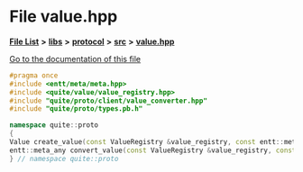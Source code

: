 

# File value.hpp

[**File List**](files.md) **>** [**libs**](dir_6719ab1f1f7655efc2fa43f7eb574fd1.md) **>** [**protocol**](dir_256d27db1e44b9b04d67f4c92d3fc698.md) **>** [**src**](dir_62c749a433f68b441b7c0425b5469d66.md) **>** [**value.hpp**](value_8hpp.md)

[Go to the documentation of this file](value_8hpp.md)


```C++
#pragma once
#include <entt/meta/meta.hpp>
#include <quite/value/value_registry.hpp>
#include "quite/proto/client/value_converter.hpp"
#include "quite/proto/types.pb.h"

namespace quite::proto
{
Value create_value(const ValueRegistry &value_registry, const entt::meta_any &type);
entt::meta_any convert_value(const ValueRegistry &value_registry, const IValueConverter &converter, const Value &value);
} // namespace quite::proto
```


